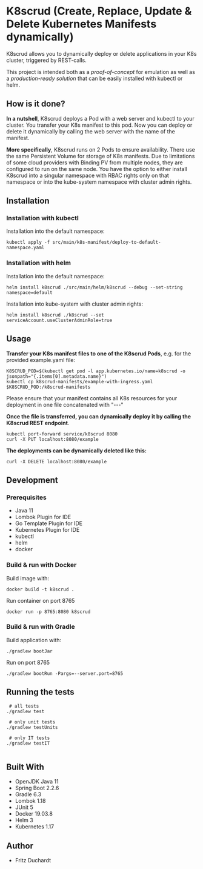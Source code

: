 # K8scrud (Create, Replace, Update & Delete Kubernetes Manifests dynamically)

K8scrud allows you to dynamically deploy or delete applications in your K8s cluster, triggered by REST-calls.

This project is intended both as a *proof-of-concept* for emulation as well as a *production-ready solution* that can be easily installed with kubectl or helm.

## How is it done?

**In a nutshell**, K8scrud deploys a Pod with a web server and kubectl to your cluster. You transfer your K8s manifest to this pod. Now you can deploy or delete it dynamically by calling the web server with the name of the manifest.

**More specifically**, K8scrud runs on 2 Pods to ensure availability. There use the same Persistent Volume for storage of K8s manifests. Due to limitations of some cloud providers with Binding PV from multiple nodes, they are configured to run on the same node.
You have the option to either install K8scrud into a singular namespace with RBAC rights only on that namespace or into the kube-system namespace with cluster admin rights.

## Installation

### Installation with kubectl 

Installation into the default namespace:

```shell script
kubectl apply -f src/main/k8s-manifest/deploy-to-default-namespace.yaml
```

### Installation with helm

Installation into the default namespace:

```shell script
helm install k8scrud ./src/main/helm/k8scrud --debug --set-string namespace=default 
```

Installation into kube-system with cluster admin rights:
```shell script
helm install k8scrud ./k8scrud --set serviceAccount.useClusterAdminRole=true
```
## Usage

**Transfer your K8s manifest files to one of the K8scrud Pods**, e.g. for the provided example.yaml file:

```shell script
K8SCRUD_POD=$(kubectl get pod -l app.kubernetes.io/name=k8scrud -o jsonpath="{.items[0].metadata.name}")
kubectl cp k8scrud-manifests/example-with-ingress.yaml $K8SCRUD_POD:/k8scrud-manifests
```

Please ensure that your manifest contains all K8s resources for your deployment in one file concatenated with "---"

**Once the file is transferred, you can dynamically deploy it by calling the K8scrud REST endpoint**.

```shell script
kubectl port-forward service/k8scrud 8080
curl -X PUT localhost:8080/example
```

**The deployments can be dynamically deleted like this:**

```shell script
curl -X DELETE localhost:8080/example
```

## Development

### Prerequisites

* Java 11
* Lombok Plugin for IDE
* Go Template Plugin for IDE
* Kubernetes Plugin for IDE
* kubectl
* helm
* docker

### Build & run with Docker

Build image with:

```shell script
docker build -t k8scrud . 
```

Run container on port 8765

```shell script
docker run -p 8765:8080 k8scrud
```

### Build & run with Gradle

Build application with:

```shell script
./gradlew bootJar
```

Run on port 8765

```shell script
./gradlew bootRun -Pargs=--server.port=8765
```

## Running the tests

```shell script
 # all tests
./gradlew test

 # only unit tests
./gradlew testUnits

 # only IT tests
./gradlew testIT
 
```

## Built With

* OpenJDK Java 11
* Spring Boot 2.2.6
* Gradle 6.3
* Lombok 1.18
* JUnit 5
* Docker 19.03.8
* Helm 3
* Kubernetes 1.17


## Author

* Fritz Duchardt
